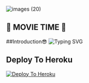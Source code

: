 ![images (20)](https://user-images.githubusercontent.com/102848810/161901020-39219b07-13c6-402f-866f-680c6cc45358.jpeg)
</p>

<h2 align="centre">💝 MOVIE TIME 💖</h2>


##Introduction😎
![Typing SVG](https://readme-typing-svg.herokuapp.com/?lines=Welcome+To+Movie+Time+Repo!;Created+by+DarkLord!;A+simple+and+a+powerful+Bot!;Start+message+with+pic!;And+More+Awsome+Features!;Don't+Forget+To+Subcribe;Movie+Time;)
</p>
</h1>

## Deploy To Heroku
[![Deploy To Heroku](https://www.herokucdn.com/deploy/button.svg)](https://heroku.com/deploy?template=https://github.com/Tokyo-Boss/Movie-Time-Bot-2.0)

















